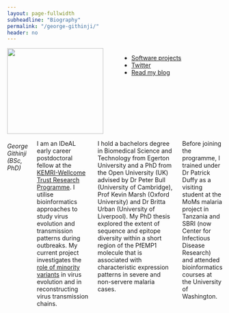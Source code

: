 ```yaml
---
layout: page-fullwidth
subheadline: "Biography"
permalink: "/george-githinji/"
header: no
---
```

<div class = "row">
<div class = "small-4 columns">
<img src="{{ site.url }}/images/George-Githinji.jpg" alt="" height="200" width="225">

<p></p>

<div>
<ul class="vcard">
  <li class="street-address"><a href="https://github.com/biorelated" target="blank">Software projects </a></li>
  <li class="street-address"><a href="https://twitter.com/biorelated" target="blank">Twitter</a></li>
  <li class="street-address"><a href="https://biorelated.com" target="blank">Read my blog</a></li>
</ul>
</div>
</div>



<div class = "small-8 columns" >
<h6>George Githinji (BSc, PhD)</h6>
<p class="text-justify">
I am an IDeAL early career postdoctoral fellow at the <a href="http://www.kemri-wellcome.org/" target="blank">KEMRI-Wellcome Trust Research Programme</a>. 
I utilise bioinformatics approaches to study virus evolution and transmission patterns during outbreaks. 
My current project investigates the <a href="" target="blank">role of minority variants</a> in virus evolution and in reconstructing virus transmission chains.  
</p>

<p class="text-justify">
I hold a bachelors degree in Biomedical Science and Technology from Egerton University and a PhD from the Open University (UK) 
advised by Dr Peter Bull (University of Cambridge), Prof Kevin Marsh (Oxford University) and 
Dr Britta Urban (University of Liverpool). My PhD thesis explored the extent of sequence and epitope diversity within a short region 
of the PfEMP1 molecule that is associated with characteristic expression patterns in severe and non-servere malaria cases. 
</p>

<p class="text-justify">
Before joining the programme, I trained under Dr Patrick Duffy as a visiting student at the MoMs malaria project 
in Tanzania and SBRI (now Center for Infectious Disease Research) and attended bioinformatics courses at the University of Washington.


</p>

</div>
</div>
